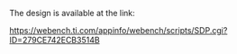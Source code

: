 The design is available at the link:

https://webench.ti.com/appinfo/webench/scripts/SDP.cgi?ID=279CE742ECB3514B